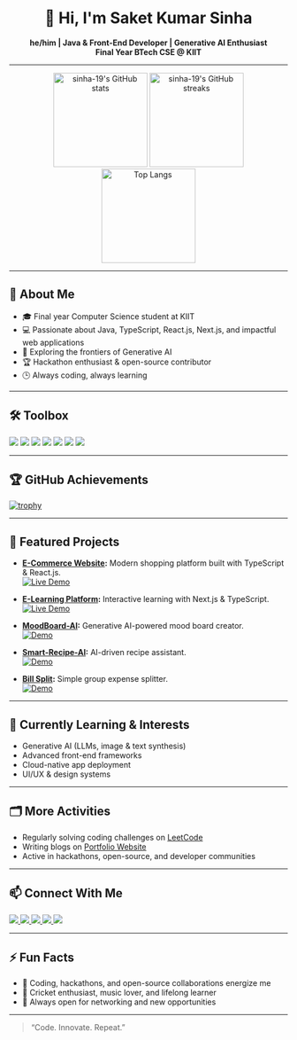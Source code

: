 <h1 align="center">👋 Hi, I'm Saket Kumar Sinha</h1>
<p align="center">
  <b>he/him | Java & Front-End Developer | Generative AI Enthusiast</b><br>
  <b>Final Year BTech CSE @ KIIT</b>
</p>

---

<p align="center">
  <img src="https://github-readme-stats.vercel.app/api?username=sinha-19&show_icons=true&theme=tokyonight" alt="sinha-19's GitHub stats" height="170"/>
  <img src="https://github-readme-streak-stats.herokuapp.com/?user=sinha-19&theme=tokyonight" alt="sinha-19's GitHub streaks" height="170"/>
  <img src="https://github-readme-stats.vercel.app/api/top-langs/?username=sinha-19&layout=compact&theme=tokyonight" alt="Top Langs" height="170"/>
</p>

---

## 🚀 About Me

- 🎓 Final year Computer Science student at KIIT
- 💻 Passionate about Java, TypeScript, React.js, Next.js, and impactful web applications
- 🤖 Exploring the frontiers of Generative AI
- 🏆 Hackathon enthusiast & open-source contributor
- 🕒 Always coding, always learning

---

## 🛠️ Toolbox

<p>
  <img src="https://img.shields.io/badge/Java-ED8B00?style=for-the-badge&logo=java&logoColor=white"/>
  <img src="https://img.shields.io/badge/TypeScript-007ACC?style=for-the-badge&logo=typescript&logoColor=white"/>
  <img src="https://img.shields.io/badge/React-20232A?style=for-the-badge&logo=react&logoColor=61DAFB"/>
  <img src="https://img.shields.io/badge/Next.js-000?style=for-the-badge&logo=nextdotjs&logoColor=white"/>
  <img src="https://img.shields.io/badge/Tailwind_CSS-06B6D4?style=for-the-badge&logo=tailwindcss&logoColor=white"/>
  <img src="https://img.shields.io/badge/Firebase-FFCA28?style=for-the-badge&logo=firebase&logoColor=black"/>
  <img src="https://img.shields.io/badge/GitHub_Actions-2088FF?style=for-the-badge&logo=github-actions&logoColor=white"/>
</p>

---

## 🏆 GitHub Achievements

[![trophy](https://github-profile-trophy.vercel.app/?username=sinha-19&theme=radical&column=7)](https://github.com/ryo-ma/github-profile-trophy)

---

## 🧩 Featured Projects

<!-- Replace below with dynamic project highlights as you grow! -->
- **[E-Commerce Website](https://github.com/sinha-19/E-Commerce-Website):** Modern shopping platform built with TypeScript & React.js.<br>
  [![Live Demo](https://img.shields.io/badge/Live%20Demo-Visit-green?style=for-the-badge&logo=netlify)](http://e-commerce-sks.netlify.app)

- **[E-Learning Platform](https://github.com/sinha-19/E-Learning-Platform):** Interactive learning with Next.js & TypeScript.<br>
  [![Live Demo](https://img.shields.io/badge/Live%20Demo-Visit-green?style=for-the-badge&logo=netlify)](https://e-learning-sks.netlify.app)

- **[MoodBoard-AI](https://github.com/sinha-19/MoodBoard-AI):** Generative AI-powered mood board creator.<br>
  [![Demo](https://img.shields.io/badge/Demo-Visit-blue?style=for-the-badge&logo=vercel)](https://moodai-sks.netlify.app/)

- **[Smart-Recipe-AI](https://github.com/sinha-19/Smart-Recipe-AI):** AI-driven recipe assistant.<br>
  [![Demo](https://img.shields.io/badge/Demo-Visit-blue?style=for-the-badge&logo=vercel)](https://smart-recipe-ai-eosin.vercel.app)

- **[Bill Split](https://github.com/sinha-19/Bill-Split):** Simple group expense splitter.<br>
  [![Demo](https://img.shields.io/badge/Demo-Visit-purple?style=for-the-badge&logo=vercel)](https://bill-split-gilt.vercel.app)

---

## 🌱 Currently Learning & Interests

- Generative AI (LLMs, image & text synthesis)
- Advanced front-end frameworks
- Cloud-native app deployment
- UI/UX & design systems

---

## 🗂️ More Activities

- Regularly solving coding challenges on [LeetCode](https://leetcode.com/u/imsaket123/)
- Writing blogs on [Portfolio Website](https://sinha-19.github.io/Portfolio/#)
- Active in hackathons, open-source, and developer communities

---

## 📫 Connect With Me

<p>
  <a href="https://linkedin.com/in/saketkumarsinha19">
    <img src="https://img.shields.io/badge/LinkedIn-blue?logo=linkedin&style=for-the-badge" />
  </a>
  <a href="https://x.com/sinha__19">
    <img src="https://img.shields.io/badge/Twitter-black?logo=twitter&style=for-the-badge" />
  </a>
  <a href="https://www.facebook.com/saketkumar.sinha.98">
    <img src="https://img.shields.io/badge/Facebook-1877F2?logo=facebook&logoColor=white&style=for-the-badge" />
  </a>
  <a href="https://leetcode.com/u/imsaket123/">
    <img src="https://img.shields.io/badge/LeetCode-FFA116?logo=leetcode&logoColor=white&style=for-the-badge" />
  </a>
  <a href="https://sinha-19.github.io/Portfolio/#">
    <img src="https://img.shields.io/badge/Portfolio-222?logo=githubpages&logoColor=white&style=for-the-badge" />
  </a>
</p>

---

## ⚡ Fun Facts

- 🎸 Coding, hackathons, and open-source collaborations energize me
- 🏏 Cricket enthusiast, music lover, and lifelong learner
- 📢 Always open for networking and new opportunities

---

> “Code. Innovate. Repeat.”

<!--
Profile includes:
- Dynamic stats, streaks, and language graphs
- Professional summary & toolbox
- Multiple project highlights with live demos
- GitHub trophies
- Learning goals & activities
- Full social links
- Fun facts & advanced, creative profile design
-->
